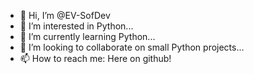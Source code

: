 - 👋 Hi, I’m @EV-SofDev
- 👀 I’m interested in Python...
- 🌱 I’m currently learning Python...
- 💞️ I’m looking to collaborate on small Python projects...
- 📫 How to reach me: Here on github!

<!---
EV-SofDev/EV-SofDev is a ✨ special ✨ repository because its `README.md` (this file) appears on your GitHub profile.
You can click the Preview link to take a look at your changes.
--->
